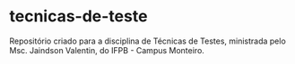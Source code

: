 # tecnicas-de-teste
Repositório criado para a disciplina de Técnicas de Testes, ministrada pelo Msc. Jaindson Valentin, do IFPB - Campus Monteiro.
